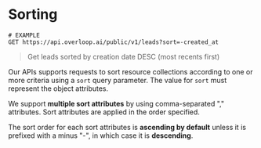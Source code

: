 # Sorting
```shell
# EXAMPLE
GET https://api.overloop.ai/public/v1/leads?sort=-created_at
```

> Get leads sorted by creation date DESC (most recents first)

Our APIs supports requests to sort resource collections according to one or more criteria using a `sort` query parameter. The value for `sort` must represent the object attributes.

We support **multiple sort attributes** by using comma-separated "," attributes. Sort attributes are applied in the order specified.

The sort order for each sort attributes is **ascending by default** unless it is prefixed with a minus "-", in which case it is **descending**.
